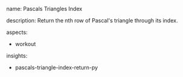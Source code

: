 name: Pascals Triangles Index

description: Return the nth row of Pascal's triangle through its index.

aspects:
  - workout

insights:
  - pascals-triangle-index-return-py